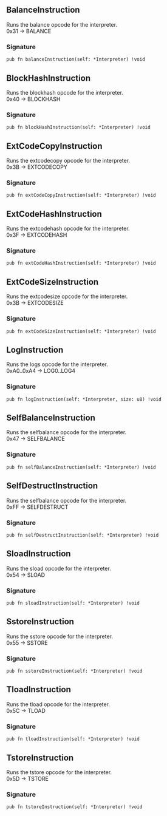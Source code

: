 ## BalanceInstruction
Runs the balance opcode for the interpreter.\
0x31 -> BALANCE

### Signature

```zig
pub fn balanceInstruction(self: *Interpreter) !void
```

## BlockHashInstruction
Runs the blockhash opcode for the interpreter.\
0x40 -> BLOCKHASH

### Signature

```zig
pub fn blockHashInstruction(self: *Interpreter) !void
```

## ExtCodeCopyInstruction
Runs the extcodecopy opcode for the interpreter.\
0x3B -> EXTCODECOPY

### Signature

```zig
pub fn extCodeCopyInstruction(self: *Interpreter) !void
```

## ExtCodeHashInstruction
Runs the extcodehash opcode for the interpreter.\
0x3F -> EXTCODEHASH

### Signature

```zig
pub fn extCodeHashInstruction(self: *Interpreter) !void
```

## ExtCodeSizeInstruction
Runs the extcodesize opcode for the interpreter.\
0x3B -> EXTCODESIZE

### Signature

```zig
pub fn extCodeSizeInstruction(self: *Interpreter) !void
```

## LogInstruction
Runs the logs opcode for the interpreter.\
0xA0..0xA4 -> LOG0..LOG4

### Signature

```zig
pub fn logInstruction(self: *Interpreter, size: u8) !void
```

## SelfBalanceInstruction
Runs the selfbalance opcode for the interpreter.\
0x47 -> SELFBALANCE

### Signature

```zig
pub fn selfBalanceInstruction(self: *Interpreter) !void
```

## SelfDestructInstruction
Runs the selfbalance opcode for the interpreter.\
0xFF -> SELFDESTRUCT

### Signature

```zig
pub fn selfDestructInstruction(self: *Interpreter) !void
```

## SloadInstruction
Runs the sload opcode for the interpreter.\
0x54 -> SLOAD

### Signature

```zig
pub fn sloadInstruction(self: *Interpreter) !void
```

## SstoreInstruction
Runs the sstore opcode for the interpreter.\
0x55 -> SSTORE

### Signature

```zig
pub fn sstoreInstruction(self: *Interpreter) !void
```

## TloadInstruction
Runs the tload opcode for the interpreter.\
0x5C -> TLOAD

### Signature

```zig
pub fn tloadInstruction(self: *Interpreter) !void
```

## TstoreInstruction
Runs the tstore opcode for the interpreter.\
0x5D -> TSTORE

### Signature

```zig
pub fn tstoreInstruction(self: *Interpreter) !void
```

